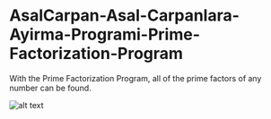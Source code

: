 # AsalCarpan-Asal-Carpanlara-Ayirma-Programi-Prime-Factorization-Program
With the Prime Factorization Program, all of the prime factors of any number can be found.

![alt text](https://github.com/ahmetakif/AsalCarpan-Asal-Carpanlara-Ayirma-Prog/blob/master/IMG/3.png?raw=true)
